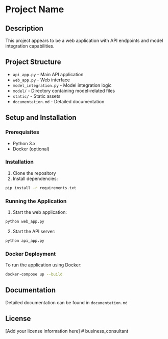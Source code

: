 # Project Name

## Description
This project appears to be a web application with API endpoints and model integration capabilities.

## Project Structure
- `api_app.py` - Main API application
- `web_app.py` - Web interface
- `model_integration.py` - Model integration logic
- `model/` - Directory containing model-related files
- `static/` - Static assets
- `documentation.md` - Detailed documentation

## Setup and Installation

### Prerequisites
- Python 3.x
- Docker (optional)

### Installation
1. Clone the repository
2. Install dependencies:
```bash
pip install -r requirements.txt
```

### Running the Application
1. Start the web application:
```bash
python web_app.py
```

2. Start the API server:
```bash
python api_app.py
```

### Docker Deployment
To run the application using Docker:
```bash
docker-compose up --build
```

## Documentation
Detailed documentation can be found in `documentation.md`

## License
[Add your license information here] #   b u s i n e s s _ c o n s u l t a n t  
 